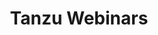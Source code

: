 ---
title: "Tanzu Webinars"
type: "tv-show"
# streaming: "twitch"
id: "webinars"
description: "Live or on-demand online seminars"
image: "/images/tv/shows/tanzu-webinars.png"
weight: 6
noPast: true
---